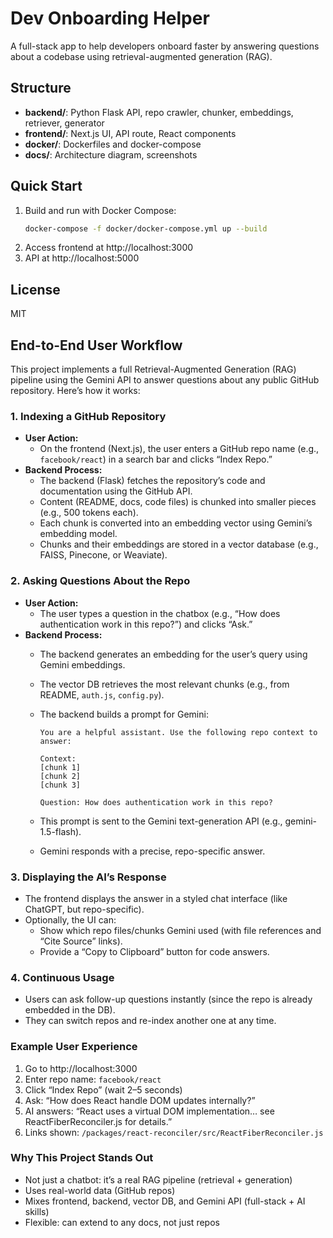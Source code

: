 # Dev Onboarding Helper

A full-stack app to help developers onboard faster by answering questions about a codebase using retrieval-augmented generation (RAG).

## Structure

- **backend/**: Python Flask API, repo crawler, chunker, embeddings, retriever, generator
- **frontend/**: Next.js UI, API route, React components
- **docker/**: Dockerfiles and docker-compose
- **docs/**: Architecture diagram, screenshots

## Quick Start

1. Build and run with Docker Compose:
   ```sh
   docker-compose -f docker/docker-compose.yml up --build
   ```
2. Access frontend at http://localhost:3000
3. API at http://localhost:5000

## License
MIT


## End-to-End User Workflow

This project implements a full Retrieval-Augmented Generation (RAG) pipeline using the Gemini API to answer questions about any public GitHub repository. Here’s how it works:

### 1. Indexing a GitHub Repository

- **User Action:**
   - On the frontend (Next.js), the user enters a GitHub repo name (e.g., `facebook/react`) in a search bar and clicks “Index Repo.”
- **Backend Process:**
   - The backend (Flask) fetches the repository’s code and documentation using the GitHub API.
   - Content (README, docs, code files) is chunked into smaller pieces (e.g., 500 tokens each).
   - Each chunk is converted into an embedding vector using Gemini’s embedding model.
   - Chunks and their embeddings are stored in a vector database (e.g., FAISS, Pinecone, or Weaviate).

### 2. Asking Questions About the Repo

- **User Action:**
   - The user types a question in the chatbox (e.g., “How does authentication work in this repo?”) and clicks “Ask.”
- **Backend Process:**
   - The backend generates an embedding for the user’s query using Gemini embeddings.
   - The vector DB retrieves the most relevant chunks (e.g., from README, `auth.js`, `config.py`).
   - The backend builds a prompt for Gemini:

      ```
      You are a helpful assistant. Use the following repo context to answer:

      Context:
      [chunk 1]
      [chunk 2]
      [chunk 3]

      Question: How does authentication work in this repo?
      ```
   - This prompt is sent to the Gemini text-generation API (e.g., gemini-1.5-flash).
   - Gemini responds with a precise, repo-specific answer.

### 3. Displaying the AI’s Response

- The frontend displays the answer in a styled chat interface (like ChatGPT, but repo-specific).
- Optionally, the UI can:
   - Show which repo files/chunks Gemini used (with file references and “Cite Source” links).
   - Provide a “Copy to Clipboard” button for code answers.

### 4. Continuous Usage

- Users can ask follow-up questions instantly (since the repo is already embedded in the DB).
- They can switch repos and re-index another one at any time.

### Example User Experience

1. Go to http://localhost:3000
2. Enter repo name: `facebook/react`
3. Click “Index Repo” (wait 2–5 seconds)
4. Ask: “How does React handle DOM updates internally?”
5. AI answers: “React uses a virtual DOM implementation… see ReactFiberReconciler.js for details.”
6. Links shown: `/packages/react-reconciler/src/ReactFiberReconciler.js`

### Why This Project Stands Out

- Not just a chatbot: it’s a real RAG pipeline (retrieval + generation)
- Uses real-world data (GitHub repos)
- Mixes frontend, backend, vector DB, and Gemini API (full-stack + AI skills)
- Flexible: can extend to any docs, not just repos
